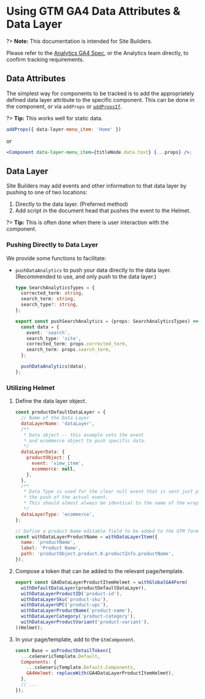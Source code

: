 # Using GTM GA4 Data Attributes & Data Layer

?> **Note:** This documentation is intended for Site Builders.

Please refer to the [Analytics GA4 Spec](https://github.com/searchdiscovery/client-jnj-ga4-dl-spec),
or the Analytics team directly, to confirm tracking requirements.

## Data Attributes

The simplest way for components to be tracked is to add the appropriately defined data layer
attribute to the specific component. This can be done in the component, or via `addProps` or
[`addPropsIf`](/Development/Architecture/FClasses?id=conditional-tokens).

?> **Tip:** This works well for static data.

```js
addProps({ data-layer-menu_item: 'Home' })
```

or

```jsx
<Component data-layer-menu_item={titleNode.data.text} {...props} />;
```

## Data Layer

Site Builders may add events and other information to that data layer by pushing to one of two
locations:

01. Directly to the data layer. (Preferred method)
01. Add script in the document head that pushes the event to the Helmet.

?> **Tip:** This is often done when there is user interaction with the component.

### Pushing Directly to Data Layer

We provide some functions to facilitate:

- `pushDataAnalytics` to push your data directly to the data layer. (Recommended to use, and only
  push to the data layer.)

  ```ts
  type SearchAnalyticsTypes = {
    corrected_term: string,
    search_term: string,
    search_type?: string,
  };

  export const pushSearchAnalytics = (props: SearchAnalyticsTypes) => {
    const data = {
      event: 'search',
      search_type: 'site',
      corrected_term: props.corrected_term,
      search_term: props.search_term,
    };

    pushDataAnalytics(data);
  };
  ```

### Utilizing Helmet

01. Define the data layer object.

    ```js
    const productDefaultDataLayer = {
      // Name of the Data Layer
      dataLayerName: 'dataLayer',
      /**
       * Data object -- this example sets the event
       * and ecommerce object to push specific data.
       */
      dataLayerData: {
        productObject: {
          event: 'view_item',
          ecommerce: null,
        },
      },
      /**
       * Data Type is used for the clear null event that is sent just prior to
       * the push of the actual event.
       * This should almost always be identical to the name of the wrapper.
       */
      dataLayerType: 'ecommerce',
    };

    // Define a product Name editable field to be added to the GTM form.
    const withDataLayerProductName = withDataLayerItem({
      name: 'productName',
      label: 'Product Name',
      path: 'productObject.product.0.productInfo.productName',
    });
    ```

01. Compose a token that can be added to the relevant page/template.

    ```js
    export const GA4DataLayerProductItemHelmet = withGlobalGA4Form(
      withDefaultDataLayer(productDefaultDataLayer),
      withDataLayerProductID('product-id'),
      withDataLayerSku('product-sku'),
      withDataLayerUPC('product-upc'),
      withDataLayerProductName('product-name'),
      withDataLayerCategory('product-category'),
      withDataLayerProductVariant('product-variant'),
    )(Helmet);
    ```

01. In your page/template, add to the `GtmComponent`.

    ```js
    const Base = asProductDetailToken({
      ...cxGenericTemplate.Default,
      Components: {
        ...cxGenericTemplate.Default.Components,
        GA4Helmet: replaceWith(GA4DataLayerProductItemHelmet),
      },
      // ...
    });
    ```
